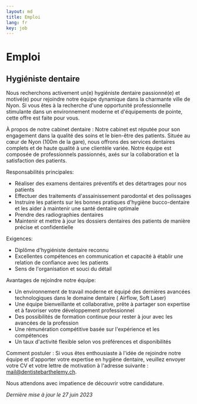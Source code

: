 ```yaml
---
layout: md
title: Emploi
lang: fr
key: job
---
```


# Emploi

## Hygiéniste dentaire

Nous recherchons activement un(e) hygiéniste dentaire passionné(e) et motivé(e) pour rejoindre notre équipe dynamique dans la charmante ville de Nyon. Si vous êtes à la recherche d'une opportunité professionnelle stimulante dans un environnement moderne et d'équipements de pointe, cette offre est faite pour vous.

À propos de notre cabinet dentaire : Notre cabinet est réputée pour son engagement dans la qualité des soins et le bien-être des patients. Située au cœur de Nyon (100m de la gare), nous offrons des services dentaires complets et de haute qualité à une clientèle variée. Notre équipe est composée de professionnels passionnés, axés sur la collaboration et la satisfaction des patients.

Responsabilités principales:

* Réaliser des examens dentaires préventifs et des détartrages pour nos patients
* Effectuer des traitements d'assainissement parodontal et des polissages
* Instruire les patients sur les bonnes pratiques d'hygiène bucco-dentaire et les aider à maintenir une santé dentaire optimale
* Prendre des radiographies dentaires
* Maintenir et mettre à jour les dossiers dentaires des patients de manière précise et confidentielle

Exigences:

* Diplôme d'hygiéniste dentaire reconnu
* Excellentes compétences en communication et capacité à établir une relation de confiance avec les patients
* Sens de l'organisation et souci du détail

Avantages de rejoindre notre équipe:

* Un environnement de travail moderne et équipé des dernières avancées technologiques dans le domaine dentaire ( Airflow, Soft Laser)
* Une équipe bienveillante et collaborative, prête à partager son expertise et à favoriser votre développement professionnel
* Des possibilités de formation continue pour rester à jour avec les avancées de la profession
* Une rémunération compétitive basée sur l'expérience et les compétences
* Un taux d'activité flexible selon vos préférences et disponibilités

Comment postuler : Si vous êtes enthousiaste à l'idée de rejoindre notre équipe  et d'apporter votre expertise en hygiène dentaire, veuillez envoyer votre CV et votre lettre de motivation à l'adresse suivante : <a href="mailto:mail@dentistebarthelemy.ch">mail@dentistebarthelemy.ch</a>.

Nous attendons avec impatience de découvrir votre candidature.

*Dernière mise à jour le 27 juin 2023*
